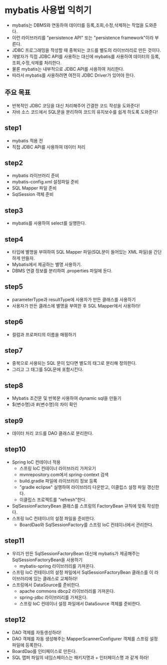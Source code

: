 # mybatis 사용법 익히기
- mybatis는 DBMS와 연동하여 데이터를 등록,조회,수정,삭제하는 작업을 도와준다.
- 이런 라이브러리를 "persistence API" 또는 "persistence framework"이라 부른다.
- JDBC 프로그래밍을 작성할 때 중복되는 코드를 별도의 라이브러리로 만든 것이다.
- 개발자가 직접 JDBC API를 사용하는 대신에 mybatis를 사용하여 데이터의 등록,조회,수정,삭제를 처리한다.
- 물론 mybatis는 내부적으로 JDBC API를 사용하여 처리한다.
- 따라서 mybatis를 사용하려면 여전히 JDBC Driver가 있어야 한다.

## 주요 목표
- 반복적인 JDBC 코딩을 대신 처리해주어 간결한 코드 작성을 도와준다!
- 자바 소스 코드에서 SQL문을 분리하여 코드의 유지보수를 쉽게 하도록 도와준다!

## step1
- mybatis 적용 전
- 직접 JDBC API를 사용하여 데이터 처리

## step2
- mybatis 라이브러리 준비 
- mybatis-config.xml 설정파일 준비
- SQL Mapper 파일 준비
- SqlSession 객체 준비 

## step3
- mybatis를 사용하여 select를 실행한다.

## step4
- 타입에 별명을 부여하여 SQL Mapper 파일(SQL문이 들어있는 XML 파일)을 간단하게 만들자.
- Mybatis에서 제공하는 별명 사용하기.  
- DBMS 연결 정보를 분리하여 .properties 파일에 둔다.

## step5
- parameterType과 resultType에 사용자가 만든 클래스를 사용하기
- 사용자가 만든 클래스에 별명을 부여한 후 SQL Mapper에서 사용하라!

## step6
- 컬럼과 프로퍼티의 이름을 매핑하기

## step7
- 중복으로 사용되는 SQL 문이 있다면 별도의 태그로 분리해 정의한다.
- 그리고 그 태그를 SQL문에 포함시킨다.

## step8
- Mybatis 조건문 및 반복문 사용하여 dynamic sql을 만들기 
- ${변수명}과 #{변수명}의 차이 확인

## step9
- 데이터 처리 코드를 DAO 클래스로 분리한다.

## step10
- Spring IoC 컨테이너 적용
  - 스프링 IoC 컨테이너 라이브러리 가져오기
  - mvnrepository.com에서 spring-context 검색
  - build.gradle 파일에 라이브러리 정보 등록
  - "gradle eclipse" 실행하여 라이브러리 다운받고, 이클립스 설정 파일 갱신한다.
  - 이클립스 프로젝트를 "refresh"한다.
- SqlSessionFactoryBean 클래스를 스프링의 FactoryBean 규칙에 맞춰 작성한다.
- 스프링 IoC 컨테이너의 설정 파일을 준비한다.
  - BoardDao와 SqlSessionFactory를 스프링 IoC 컨테이너에서 관리한다.

## step11
- 우리가 만든 SqlSessionFactoryBean 대신에 mybatis가 제공해주는 
  SqlSessionFactoryBean을 사용하기
  - mybatis-spring 라이브러리를 가져온다.
- 스프링 IoC 컨테이너의 설정 파일에서 SqlSessionFactoryBean 클래스를 
  이 라이브러리에 있는 클래스로 교체하라!
- 스프링에서 DataSource를 준비한다.
  - apache commons dbcp2 라이브러리를 가져온다.
  - spring-jdbc 라이브러리를 가져온다.
  - 스프링 IoC 컨테이너 설정 파일에서 DataSource 객체를 준비한다.
  
## step12
- DAO 객체를 자동생성하라!
- DAO 객체를 자동 생성해주는 MapperScannerConfigurer 객체를 스프링 설정 파일에 등록한다.  
- BoardDao를 인터페이스로 만든다.
- SQL 맵퍼 파일의 네임스페이스는 패키지명과 + 인터페이스명 과 같게 하라! 










